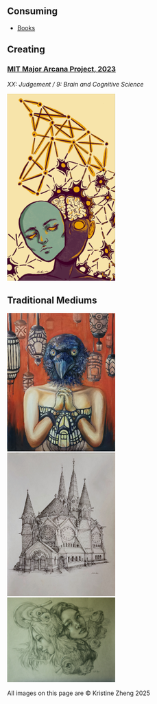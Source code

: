 ## Consuming

* [Books](https://www.goodreads.com/user/show/170344974-kristine) 
<!-- * [Movies](https://letterboxd.com/kxinz/) -->
<!-- * [Restaurants](https://www.yelp.com/user_details?userid=pUAXjDpxikoUxsoF8qzpJQ) -->

## Creating

### [MIT Major Arcana Project, 2023](https://mitadmissions.org/blogs/entry/mit-major-arcana/)
*XX: Judgement / 9: Brain and Cognitive Science*
<!-- ![tarot](img/bcs_tarot.jpeg) -->
<img src="img/bcs_tarot.jpeg" alt="tarot" width="50%"/>

## Traditional Mediums

<!-- ![Nest](img/KristineZheng_nest.jpg) -->
<img src="img/KristineZheng_nest.jpg" alt="nest" width="50%"/>

<!-- *Above: Oil Painting* -->

<!-- ## Ringkirche (2019) -->

<!-- ![Ring Kirche](img/KristineZheng_ringkirche.jpg) -->
<img src="img/KristineZheng_ringkirche.jpg" alt="ringkirche" width="50%"/>

<!-- *Above: Ink, Ringkirche in Germany* -->

<!-- ## Sisters (2019) -->

<!-- ![Sisters](img/sisters.jpg) -->
<img src="img/KristineZheng_sisters.jpg" alt="sisters" width="50%"/>

<!-- *Above: Charcoal* -->

All images on this page are © Kristine Zheng 2025

